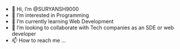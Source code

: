 - 👋 Hi, I’m @SURYANSH9000
- 👀 I’m interested in Programming
- 🌱 I’m currently learning Web Development
- 💞️ I’m looking to collaborate with Tech companies as an SDE or web developer
- 📫 How to reach me ...

<!---
SURYANSH9000/SURYANSH9000 is a ✨ special ✨ repository because its `README.md` (this file) appears on your GitHub profile.
You can click the Preview link to take a look at your changes.
--->
